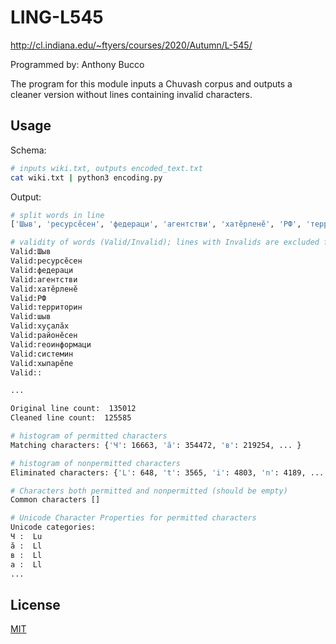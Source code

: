 # LING-L545

http://cl.indiana.edu/~ftyers/courses/2020/Autumn/L-545/

Programmed by: Anthony Bucco

The program for this module inputs a Chuvash corpus and outputs a cleaner version without lines containing invalid characters. 

## Usage

Schema:

```bash
# inputs wiki.txt, outputs encoded_text.txt
cat wiki.txt | python3 encoding.py
```

Output:

```bash
# split words in line
['Шыв', 'ресурсĕсен', 'федераци', 'агентстви', 'хатĕрленĕ', 'РФ', 'территорин', 'шыв', 'хуçалăх', 'районĕсен', 'геоинформаци', 'системин', 'хыпарĕпе', ':']

# validity of words (Valid/Invalid); lines with Invalids are excluded from encoded_text.txt
Valid:Шыв
Valid:ресурсĕсен
Valid:федераци
Valid:агентстви
Valid:хатĕрленĕ
Valid:РФ
Valid:территорин
Valid:шыв
Valid:хуçалăх
Valid:районĕсен
Valid:геоинформаци
Valid:системин
Valid:хыпарĕпе
Valid::

...

Original line count:  135012
Cleaned line count:  125585

# histogram of permitted characters
Matching characters: {'Ч': 16663, 'ă': 354472, 'в': 219254, ... }

# histogram of nonpermitted characters
Eliminated characters: {'L': 648, 't': 3565, 'i': 4803, 'n': 4189, ... }

# Characters both permitted and nonpermitted (should be empty)
Common characters []

# Unicode Character Properties for permitted characters
Unicode categories:
Ч :  Lu
ă :  Ll
в :  Ll
а :  Ll
...

```

## License

[MIT](https://choosealicense.com/licenses/mit/)